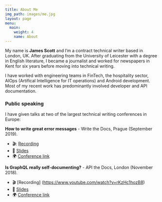 ```yaml
---
title: About Me
img_path: images/me.jpg
layout: page
menu:
  main:
    weight: 4
    name: About
---
```


My name is **James Scott** and I’m a contract technical writer based in London, UK. After graduating from the University of Leicester with a degree in English literature, I became a journalist and worked for newspapers in Kent for six years before moving into technical writing.

I have worked with engineering teams in FinTech, the hospitality sector, AIOps (Artifical Intelligence for IT operations) and Android development. Most of my recent work has predominantly involved developer and API documentation.

### Public speaking 

I have given talks at two of the largest technical writing conferences in Europe: 

**How to write great error messages** - Write the Docs, Prague (September 2019).
* :clapper:: [Recording](https://www.youtube.com/watch?v=hzCfl8CGJuw)
* :floppy_disk: [Slides](https://speakerdeck.com/scottydocs/101-to-404-s-how-to-write-a-great-error-message)
* :earth_africa: [Conference link](https://www.writethedocs.org/conf/prague/2019/)

**Is GraphQL really self-documenting?** - API the Docs, London (November 2018).
* :clapper: [Recording] (https://www.youtube.com/watch?v=rKzHc1hozB8)
* :floppy_disk: [Slides](https://speakerdeck.com/scottydocs/is-graphql-really-self-documenting)
* :earth_africa: [Conference link](https://apithedocs.org/london2018/agenda/jamesscott)



